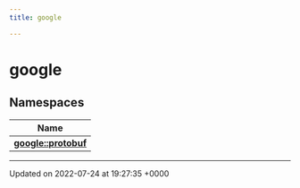 ```yaml
---
title: google

---
```


# google



## Namespaces

| Name           |
| -------------- |
| **[google::protobuf](/engine/Namespaces/namespacegoogle_1_1protobuf/)**  |






-------------------------------

Updated on 2022-07-24 at 19:27:35 +0000